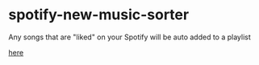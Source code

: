 # spotify-new-music-sorter
Any songs that are "liked" on your Spotify will be auto added to a playlist

[here](http://ec2-54-81-239-75.compute-1.amazonaws.com/)
